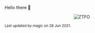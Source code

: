 Hello there 👋

<p align="center"><img src="https://media.giphy.com/media/BTuF8rhHsnosLQPpGB/giphy.gif" alt = "ZTFO"/></p>

<sub>Last updated by magic on 28 Jun 2021.</sub>
